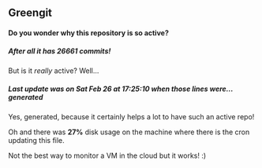 ## Greengit

#### Do you wonder why this repository is so active?

##### After all it has 26661 commits!

But is it *really* active? Well...

##### Last update was on Sat Feb 26 at 17:25:10 when those lines were... generated

Yes, generated, because it certainly helps a lot to have such an active repo!

Oh and there was **27%** disk usage on the machine
where there is the cron updating this file.

Not the best way to monitor a VM in the cloud but it works! :)
